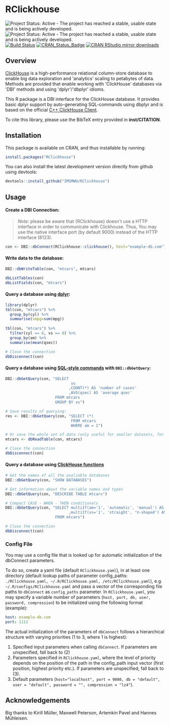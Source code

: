 # RClickhouse

![Project Status: Active - The project has reached a stable, usable state and is being actively developed.](http://www.repostatus.org/badges/latest/active.svg) ![Project Status: Active - The project has reached a stable, usable state and is being actively developed.](https://img.shields.io/github/release/IMSMWU/RClickhouse.svg) [![Build Status](https://travis-ci.org/IMSMWU/RClickhouse.svg?branch=master)](https://travis-ci.org/IMSMWU/RClickhouse)
[![CRAN_Status_Badge](http://www.r-pkg.org/badges/version/RClickhouse)](https://cran.r-project.org/package=RClickhouse)
[![CRAN RStudio mirror downloads](http://cranlogs.r-pkg.org/badges/RClickhouse)](https://cran.r-project.org/package=RClickhouse)

## Overview

[ClickHouse](https://clickhouse.com/) is a high-performance relational column-store database to enable big data exploration and 'analytics' scaling to petabytes of data. Methods are provided that enable working with 'ClickHouse' databases via 'DBI' methods and using 'dplyr'/'dbplyr' idioms.

This R package is a DBI interface for the ClickHouse database. It provides basic dplyr support by auto-generating SQL-commands using dbplyr and is based on the official [C++ ClickHouse Client](https://github.com/artpaul/clickhouse-cpp).

To cite this library, please use the BibTeX entry provided in **inst/CITATION**.


## Installation
This package is available on CRAN, and thus installable by running:

```R
install.packages("RClickhouse")
```

You can also install the latest development version directly from github using devtools:

```R
devtools::install_github("IMSMWU/RClickhouse")
```

## Usage

#### Create a DBI Connection:

> *Note:* please be aware that {RClickhouse} doesn't use a HTTP interface in order to communicate with Clickhouse. Thus, You may use the native interface port (by default 9000) instead of the HTTP interface (8123).


``` r
con <- DBI::dbConnect(RClickhouse::clickhouse(), host="example-db.com")
```

#### Write data to the database:

``` r
DBI::dbWriteTable(con, "mtcars", mtcars)

dbListTables(con)
dbListFields(con, "mtcars") 
```

#### Query a database using [dplyr](https://dplyr.tidyverse.org/):

``` r
library(dplyr)
tbl(con, "mtcars") %>% 
  group_by(cyl) %>% 
  summarise(smpg=sum(mpg))
  
tbl(con, "mtcars") %>% 
  filter(cyl == 8, vs == 0) %>% 
  group_by(am) %>% 
  summarise(mean(qsec))

# Close the connection
dbDisconnect(con)
```

#### Query a database using [SQL-style commands](https://www.codecademy.com/articles/sql-commands) with `DBI::dbGetQuery`:

``` r
DBI::dbGetQuery(con, "SELECT
                             vs
                            ,COUNT(*) AS 'number of cases'
                            ,AVG(qsec) AS 'average qsec'
                      FROM mtcars
                      GROUP BY vs")

# Save results of querying:
res <- DBI::dbGetQuery(con, "SELECT (*)
                             FROM mtcars
                             WHERE am = 1")

# Or save the whole set of data (only useful for smaller datasets, for better performance and for larger datasets always use remote servers):
mtcars <- dbReadTable(con, mtcars)

# Close the connection
dbDisconnect(con)
```

#### Query a database using [ClickHouse functions](https://clickhouse.yandex/docs/en/query_language/functions/)

``` r
# Get the names of all the avaliable databases
DBI::dbGetQuery(con, "SHOW DATABASES")

# Get information about the variable names and types
DBI::dbGetQuery(con, "DESCRIBE TABLE mtcars")

# Compact CASE - WHEN - THEN conditionals
DBI::dbGetQuery(con, "SELECT multiIf(am='1', 'automatic', 'manual') AS 'transmission'
                            ,multiIf(vs='1', 'straight', 'V-shaped') AS 'engine' 
                      FROM mtcars")

# Close the connection
dbDisconnect(con)
```

### Config File
You may use a config file that is looked up for automatic initialization of the dbConnect parameters.

To do so, create a yaml file (default ```RClickhouse.yaml```), in at least one directory (default lookup paths of parameter config_paths: ```./RClickhouse.yaml, ~/.R/RClickhouse.yaml, /etc/RClickhouse.yaml```), e.g. ```~/.R/configs/RClickhouse.yaml``` and pass a vector of the corresponding file paths to ```dbConnect``` as ```config_paths``` parameter.
In ```RClickhouse.yaml```, you may specify a variable number of parameters (```host, port, db, user, password, compression```) to be initialized using the following format (example):
```YAML
host: example-db.com
port: 1111
```
The actual initialization of the parameters of ```dbConnect``` follows a hierarchical structure with varying priorities (1 to 3, where 1 is highest):
 1. Specified input parameters when calling ```dbConnect```. If parameters are unspecified, fall back to (2)
 2. Parameters specified in ```RClickhouse.yaml```, where the level of priority depends on the position of the path in the config_path input vector (first position, highest priority etc.). If parameters are unspecified, fall back to (3).
 3. Default parameters (```host="localhost", port = 9000, db = "default", user = "default", password = "", compression = "lz4"```).


## Acknowledgements
Big thanks to Kirill Müller, Maxwell Peterson, Artemkin Pavel and Hannes Mühleisen.
